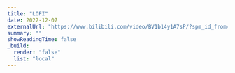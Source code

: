 ```yaml
---
title: "LOFI"
date: 2022-12-07
externalUrl: "https://www.bilibili.com/video/BV1b14y1A7sP/?spm_id_from=333.999.0.0&vd_source=ebe9aa6b02ce7ad771da896a79e44452"
summary: ""
showReadingTime: false
_build:
  render: "false"
  list: "local"
---
```



